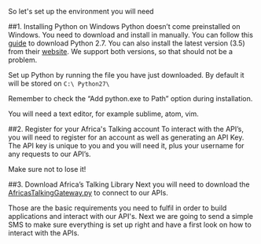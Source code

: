 So let's set up the environment you will need

##1. Installing Python on Windows
Python doesn’t come preinstalled on Windows. You need to download and install in manually. 
You can follow this [guide](http://docs.python-guide.org/en/latest/starting/install/win/) to download Python 2.7. You can also install the latest version (3.5) from their [website](https://www.python.org). 
We support both versions, so that should not be a problem.

Set up Python by running the file you have just downloaded. By default it will be stored on `C:\ Python27\`

Remember to check the “Add python.exe to Path” option during installation.


You will need a text editor, for example sublime, atom, vim.

##2. Register for your Africa's Talking account
To interact with the API’s, you will need to register for an account as well as generating an API Key. 
The API key is unique to you and you will need it, plus your username for any requests to our API’s.

Make sure not to lose it!

##3. Download Africa’s Talking Library
Next you will need to download the [AfricasTalkingGateway.py](http://docs.africastalking.com/smslibraries/python) to connect to our APIs.

Those are the basic requirements you need to fulfil in order to build applications and interact with our API's. 
Next we are going to send a simple SMS to make sure everything is set up right and have a first look on how to interact with the APIs.
